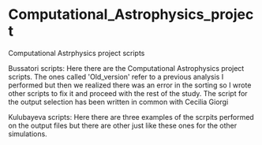 # Computational_Astrophysics_project
Computational Astrphysics project scripts

Bussatori scripts:
Here there are the Computational Astrophysics project scripts. The ones called 'Old_version' refer to a previous analysis I performed but then we realized there was an error in the sorting so I wrote other scripts to fix it and proceed with the rest of the study. The script for the output selection has been written in common with Cecilia Giorgi

Kulubayeva scripts:
Here there are three examples of the scrpits performed on the output files but there are other just like these ones for the other simulations. 

